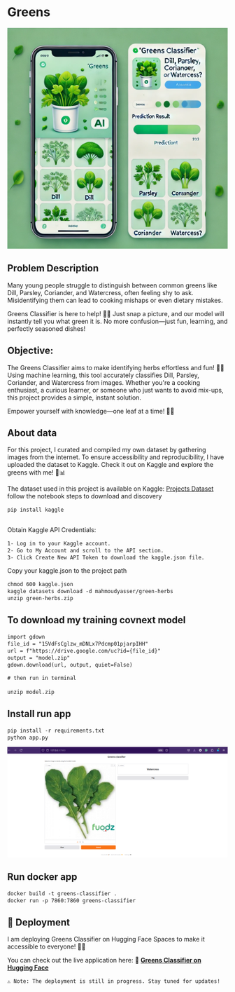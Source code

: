 # Greens

![Greens Classifier UI](greens_classifier_ui.png)


## Problem Description

Many young people struggle to distinguish between common greens like Dill, Parsley, Coriander, and Watercress, often feeling shy to ask. Misidentifying them can lead to cooking mishaps or even dietary mistakes.

Greens Classifier is here to help! 📸✨ Just snap a picture, and our model will instantly tell you what green it is. No more confusion—just fun, learning, and perfectly seasoned dishes!

## Objective:

The Greens Classifier aims to make identifying herbs effortless and fun! 🌿✨ Using machine learning, this tool accurately classifies Dill, Parsley, Coriander, and Watercress from images. Whether you're a cooking enthusiast, a curious learner, or someone who just wants to avoid mix-ups, this project provides a simple, instant solution.

Empower yourself with knowledge—one leaf at a time! 🍃📸
## About data

For this project, I curated and compiled my own dataset by gathering images from the internet. To ensure accessibility and reproducibility, I have uploaded the dataset to Kaggle. 
Check it out on Kaggle and explore the greens with me! 🌿📊

The dataset used in this project is available on Kaggle: [Projects Dataset](https://www.kaggle.com/datasets/mahmoudyasser/green-herbs)
follow the notebook steps to download and discovery
```shell
pip install kaggle


```
Obtain Kaggle API Credentials:

``` shell
1- Log in to your Kaggle account.
2- Go to My Account and scroll to the API section.
3- Click Create New API Token to download the kaggle.json file.

```
Copy your kaggle.json to the project path
``` shell
chmod 600 kaggle.json
kaggle datasets download -d mahmoudyasser/green-herbs
unzip green-herbs.zip
```
## To download my training covnext model
``` shell
import gdown
file_id = "15VdFsCglzw_mDNLx7Pdcmp01pjarpIHH"
url = f"https://drive.google.com/uc?id={file_id}"
output = "model.zip"
gdown.download(url, output, quiet=False)
```
``` shell
# then run in terminal

unzip model.zip
```

## Install run app
``` shell
pip install -r requirements.txt
python app.py
```
![Greens Classifier](green_result2.png)

## Run docker app

``` shell
docker build -t greens-classifier .
docker run -p 7860:7860 greens-classifier
```

## 🚀 Deployment

I am deploying Greens Classifier on Hugging Face Spaces to make it accessible to everyone! 🌿✨

You can check out the live application here:
🔗 [**Greens Classifier on Hugging Face**](https://huggingface.co/spaces/Mahmoud22/Greens)  

    ⚠ Note: The deployment is still in progress. Stay tuned for updates!
